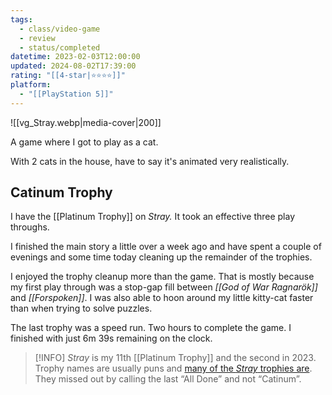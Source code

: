 ```yaml
---
tags:
  - class/video-game
  - review
  - status/completed
datetime: 2023-02-03T12:00:00
updated: 2024-08-02T17:39:00
rating: "[[4-star|⭐️⭐️⭐️⭐️]]"
platform:
  - "[[PlayStation 5]]"
---
```

![[vg_Stray.webp|media-cover|200]]

A game where I got to play as a cat.

With 2 cats in the house, have to say it's animated very realistically.
## Catinum Trophy
I have the [[Platinum Trophy]] on *Stray.*  It took an effective three play throughs. 

I finished the main story a little over a week ago and have spent a couple of evenings and some time today cleaning up the remainder of the trophies.

I enjoyed the trophy cleanup more than the game. That is mostly because my first play through was a stop-gap fill between *[[God of War Ragnarök]]* and *[[Forspoken]]*. I was also able to hoon around my little kitty-cat faster than when trying to solve puzzles.

The last trophy was a speed run. Two hours to complete the game. I finished with just 6m 39s remaining on the clock.

> [!INFO] 
> _Stray_ is my 11th [[Platinum Trophy]] and the second in 2023. Trophy names are usually puns and [many of the _Stray_ trophies are](https://psnprofiles.com/trophies/17011-stray/Quantum-Gardener). They missed out by calling the last “All Done” and not “Catinum”.


[^1]:	*[[Ghost of Tsushima]]* was first achieved on the [[PlayStation 4]] and then it popped on the [[PlayStation 5]] as well so I don’t count that amongst the 11.